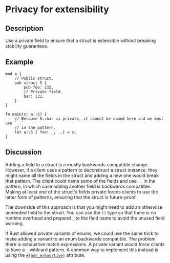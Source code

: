 # Privacy for extensibility

## Description

Use a private field to ensure that a struct is extensible without breaking
stability guarantees.

## Example

```rust,ignore
mod a {
    // Public struct.
    pub struct S {
        pub foo: i32,
        // Private field.
        bar: i32,
    }
}

fn main(s: a::S) {
    // Because S::bar is private, it cannot be named here and we must use `..`
    // in the pattern.
    let a::S { foo: _, ..} = s;
}

```

## Discussion

Adding a field to a struct is a mostly backwards compatible change.
However, if a client uses a pattern to deconstruct a struct instance, they
might name all the fields in the struct and adding a new one would break that
pattern. The client could name some of the fields and use `..` in the pattern,
in which case adding another field is backwards compatible. Making at least one
of the struct's fields private forces clients to use the latter form of patterns,
ensuring that the struct is future-proof.

The downside of this approach is that you might need to add an otherwise unneeded
field to the struct. You can use the `()` type so that there is no runtime overhead
and prepend `_` to the field name to avoid the unused field warning.

If Rust allowed private variants of enums, we could use the same trick to make
adding a variant to an enum backwards compatible. The problem there is exhaustive
match expressions. A private variant would force clients to have a `_` wildcard
pattern. A common way to implement this instead is using the [`#[non_exhaustive]`](<https://doc.rust-lang.org/reference/attributes/type_system.html>)
attribute.
